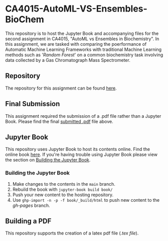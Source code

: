 # CA4015-AutoML-VS-Ensembles-BioChem
This repository is to host the Jupyter Book and accompanying files for the second assignment in CA4015, "AutoML vs Ensembles in Biochemistry".
In this assignment, we are tasked with comparing the poerformance of Automatic Machine Learning Frameworks with traditional Machine Learning methods
such as '*Random Forest*' on a common biochemistry task involving data collected by a Gas Chromatograph Mass Spectrometer.

## Repository
The repository for this assignment can be found [here](https://github.com/scummins00/CA4015-AutoML-VS-Ensembles-BioChem).

## Final Submission
This assignment required the submission of a .pdf file rather than a Jupyter Book.
Please find the final [submitted .pdf](https://github.com/scummins00/CA4015-AutoML-VS-Ensembles-BioChem/blob/main/ca4015_assignment_2.pdf) file above.

## Jupyter Book
This repository uses Jupyter Book to host its contents online. Find the online book [here](https://scummins00.github.io/CA4015-AutoML-VS-Ensembles-BioChem/).
If you're having trouble using Jupyter Book please view the section on [Building the Jupyter Book](#building-the-jupyter-book).

### Building the Jupyter Book
1. Make changes to the contents in the `main` branch.
2. Rebuild the book with `jupyter-book build book/`
3. Push your new content to the hosting repository.
4. Use `ghp-import -n -p -f book/_build/html` to push new content to the *gh-pages* branch.

## Building a PDF
This repository supports the creation of a latex pdf file (*.tex file*).